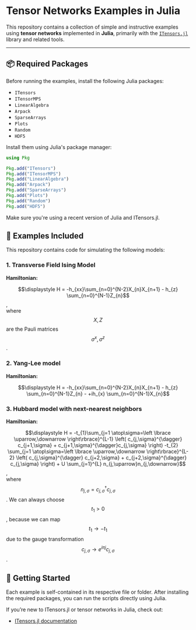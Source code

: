 # Tensor Networks Examples in Julia

This repository contains a collection of simple and instructive examples using **tensor networks** implemented in **Julia**, primarily with the [`ITensors.jl`](https://github.com/ITensor/ITensors.jl) library and related tools.

---

## 📦 Required Packages

Before running the examples, install the following Julia packages:

- `ITensors`
- `ITensorMPS`
- `LinearAlgebra`
- `Arpack`
- `SparseArrays`
- `Plots`
- `Random`
- `HDF5`

Install them using Julia's package manager:

```julia
using Pkg

Pkg.add("ITensors")
Pkg.add("ITensorMPS")
Pkg.add("LinearAlgebra")
Pkg.add("Arpack")
Pkg.add("SparseArrays")
Pkg.add("Plots")
Pkg.add("Random")
Pkg.add("HDF5")
``` 
Make sure you're using a recent version of Julia and ITensors.jl.

## 🧪 Examples Included

This repository contains code for simulating the following models:

### 1. Transverse Field Ising Model

**Hamiltonian:**


   $$\displaystyle H = -h_{xx}\sum_{n=0}^{N-2}X_{n}X_{n+1} - h_{z} \sum_{n=0}^{N-1}Z_{n}$$ , \
    where $$X, Z$$ are the Pauli matrices $$\sigma^{x}, \sigma^{z}$$.
    

### 2. Yang-Lee model

**Hamiltonian:**


   $$\displaystyle H = -h_{xx}\sum_{n=0}^{N-2}X_{n}X_{n+1} - h_{z} \sum_{n=0}^{N-1}Z_{n} - +ih_{x} \sum_{n=0}^{N-1}X_{n}$$ 
   

### 3. Hubbard model with next-nearest neighbors
**Hamiltonian:**


   $$\displaystyle H = -t_{1}\sum_{j=1 \atop\sigma=\left \lbrace \uparrow,\downarrow \right\rbrace}^{L-1} \left( c_{j,\sigma}^{\dagger} c_{j+1,\sigma} + c_{j+1,\sigma}^{\dagger}c_{j,\sigma} \right) -t_{2} \sum_{j=1 \atop\sigma=\left \lbrace \uparrow,\downarrow \right\rbrace}^{L-2} \left( c_{j,\sigma}^{\dagger} c_{j+2,\sigma} + c_{j+2,\sigma}^{\dagger} c_{j,\sigma} \right) + U \sum_{j=1}^{L} n_{j,\uparrow}n_{j,\downarrow}$$ ,\
    where $$n_{j,\sigma}=c_{j,\sigma}^{\dagger} c_{j,\sigma}$$. We can always choose $$t_{1}>0$$, because we can map $$t_{1} \to -t_{1}$$ due to the gauge transformation $$c_{j,\sigma} \to e^{i\pi j}c_{j,\sigma}$$.
    

## 🚀 Getting Started

Each example is self-contained in its respective file or folder. After installing the required packages, you can run the scripts directly using Julia.

If you’re new to ITensors.jl or tensor networks in Julia, check out:

- [ITensors.jl documentation](https://itensor.github.io/ITensors.jl/stable/)
